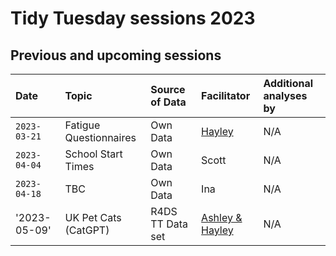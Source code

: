 # Tidy Tuesday sessions 2023

## Previous and upcoming sessions

| Date | Topic | Source of Data | Facilitator | Additional analyses by |
| :--- | :--- | :--- | :--- | :--- |
| `2023-03-21` | Fatigue Questionnaires | Own Data | [Hayley](./2023-03-21/2023-03-21_fatigue-questionnaires_HC.md) | N/A |
| `2023-04-04` | School Start Times | Own Data | Scott | N/A |
| `2023-04-18` | TBC | Own Data | Ina | N/A |
| '2023-05-09' | UK Pet Cats (CatGPT) | R4DS TT Data set | [Ashley & Hayley](./2023-05-09/2023-05-09_UK%20Pet%20Cats_AP_HC.Rmd)| N/A |
